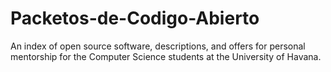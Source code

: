 # Packetos-de-Codigo-Abierto
An index of open source software, descriptions, and offers for personal mentorship for the Computer Science students at the University of Havana.
